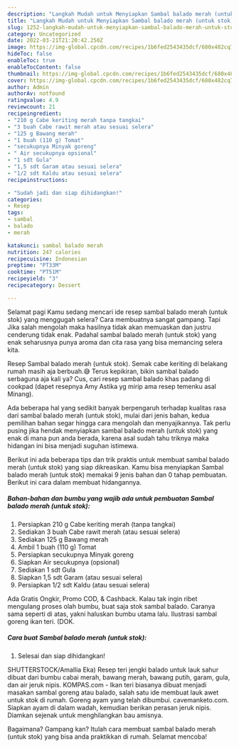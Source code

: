 ```yaml
---
description: "Langkah Mudah untuk Menyiapkan Sambal balado merah (untuk stok), Enak"
title: "Langkah Mudah untuk Menyiapkan Sambal balado merah (untuk stok), Enak"
slug: 1252-langkah-mudah-untuk-menyiapkan-sambal-balado-merah-untuk-stok-enak
category: Uncategorized
date: 2022-03-21T21:20:42.250Z
image: https://img-global.cpcdn.com/recipes/1b6fed2543435dcf/680x482cq70/sambal-balado-merah-untuk-stok-foto-resep-utama.jpg
hideToc: false
enableToc: true
enableTocContent: false
thumbnail: https://img-global.cpcdn.com/recipes/1b6fed2543435dcf/680x482cq70/sambal-balado-merah-untuk-stok-foto-resep-utama.jpg
cover: https://img-global.cpcdn.com/recipes/1b6fed2543435dcf/680x482cq70/sambal-balado-merah-untuk-stok-foto-resep-utama.jpg
author: Admin
authorAv: notfound
ratingvalue: 4.9
reviewcount: 21
recipeingredient:
- "210 g Cabe keriting merah tanpa tangkai"
- "3 buah Cabe rawit merah atau sesuai selera"
- "125 g Bawang merah"
- "1 buah (110 g) Tomat"
- "secukupnya Minyak goreng"
- " Air secukupnya opsional"
- "1 sdt Gula"
- "1,5 sdt Garam atau sesuai selera"
- "1/2 sdt Kaldu atau sesuai selera"
recipeinstructions:

- "Sudah jadi dan siap dihidangkan!"
categories:
- Resep
tags:
- sambal
- balado
- merah

katakunci: sambal balado merah 
nutrition: 247 calories
recipecuisine: Indonesian
preptime: "PT33M"
cooktime: "PT51M"
recipeyield: "3"
recipecategory: Dessert

---
```



Selamat pagi Kamu sedang mencari ide resep sambal balado merah (untuk stok) yang menggugah selera? Cara membuatnya sangat gampang. Tapi Jika salah mengolah maka hasilnya tidak akan memuaskan dan justru cenderung tidak enak. Padahal sambal balado merah (untuk stok) yang enak seharusnya punya aroma dan cita rasa yang bisa memancing selera kita.


Resep Sambal balado merah (untuk stok). Semak cabe keriting di belakang rumah masih aja berbuah.😅 Terus kepikiran, bikin sambal balado serbaguna aja kali ya? Cus, cari resep sambal balado khas padang di cookpad (dapet resepnya Amy Astika yg mirip ama resep temenku asal Minang).

Ada beberapa hal yang sedikit banyak berpengaruh terhadap kualitas rasa dari sambal balado merah (untuk stok), mulai dari jenis bahan, kedua pemilihan bahan segar hingga cara mengolah dan menyajikannya. Tak perlu pusing jika hendak menyiapkan sambal balado merah (untuk stok) yang enak di mana pun anda berada, karena asal sudah tahu triknya maka hidangan ini bisa menjadi suguhan istimewa.


Berikut ini ada beberapa tips dan trik praktis untuk membuat sambal balado merah (untuk stok) yang siap dikreasikan. Kamu bisa menyiapkan Sambal balado merah (untuk stok) memakai 9 jenis bahan dan 0 tahap pembuatan. Berikut ini cara dalam membuat hidangannya.

<!--inarticleads1-->

##### Bahan-bahan dan bumbu yang wajib ada untuk pembuatan Sambal balado merah (untuk stok):

1. Persiapkan 210 g Cabe keriting merah (tanpa tangkai)
1. Sediakan 3 buah Cabe rawit merah (atau sesuai selera)
1. Sediakan 125 g Bawang merah
1. Ambil 1 buah (110 g) Tomat
1. Persiapkan secukupnya Minyak goreng
1. Siapkan  Air secukupnya (opsional)
1. Sediakan 1 sdt Gula
1. Siapkan 1,5 sdt Garam (atau sesuai selera)
1. Persiapkan 1/2 sdt Kaldu (atau sesuai selera)


Ada Gratis Ongkir, Promo COD, &amp; Cashback. Kalau tak ingin ribet mengulang proses olah bumbu, buat saja stok sambal balado. Caranya sama seperti di atas, yakni haluskan bumbu utama lalu. Ilustrasi sambal goreng ikan teri. (DOK. 

<!--inarticleads2-->

##### Cara buat Sambal balado merah (untuk stok):


1. Selesai dan siap dihidangkan!

SHUTTERSTOCK/Amallia Eka) Resep teri jengki balado untuk lauk sahur dibuat dari bumbu cabai merah, bawang merah, bawang putih, garam, gula, dan air jeruk nipis. KOMPAS.com - Ikan teri biasanya dibuat menjadi masakan sambal goreng atau balado, salah satu ide membuat lauk awet untuk stok di rumah. Goreng ayam yang telah dibumbui. cavemanketo.com. Siapkan ayam di dalam wadah, kemudian berikan perasan jeruk nipis. Diamkan sejenak untuk menghilangkan bau amisnya. 

Bagaimana? Gampang kan? Itulah cara membuat sambal balado merah (untuk stok) yang bisa anda praktikkan di rumah. Selamat mencoba!

